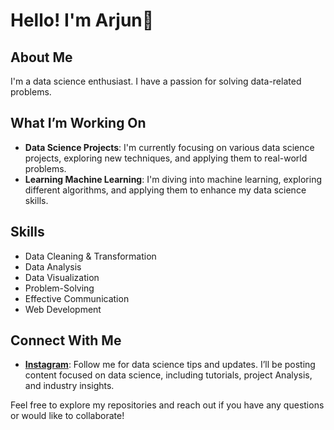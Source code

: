 # Hello! I'm Arjun👋

## About Me

I'm a data science enthusiast. I have a passion for solving data-related problems.

## What I’m Working On

- **Data Science Projects**: I'm currently focusing on various data science projects, exploring new techniques, and applying them to real-world problems.
- **Learning Machine Learning**: I'm diving into machine learning, exploring different algorithms, and applying them to enhance my data science skills.

## Skills

- Data Cleaning & Transformation
- Data Analysis
- Data Visualization
- Problem-Solving
- Effective Communication
- Web Development

## Connect With Me

- **[Instagram](https://www.instagram.com/data2decisions?igsh=MWhtNGNkeXNtN3lueQ%3D%3D&utm_source=qr)**: Follow me for data science tips and updates. I’ll be posting content focused on data science, including tutorials, project Analysis, and industry insights.

Feel free to explore my repositories and reach out if you have any questions or would like to collaborate!

<!---
ArjunYuvraj/ArjunYuvraj is a ✨ special ✨ repository because its `README.md` (this file) appears on your GitHub profile.
You can click the Preview link to take a look at your changes.
--->
